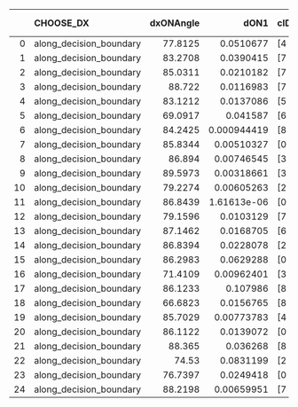 |    | CHOOSE_DX               |   dxONAngle |        dON1 | cIDON1   |   dON_patch_1 |   nTON |         dON |   dxOFFAngle |      dOFF1 | cIDOFF1   |   dOFF_patch_1 |   nTOFF |       dOFF | SUCCESS   |   nExp |   dual_point_id |   subpoint_time_seconds |   total_execution_time |      logp |     dOFF/dON | Vote dOFF>dON   |
|---:|:------------------------|------------:|------------:|:---------|--------------:|-------:|------------:|-------------:|-----------:|:----------|---------------:|--------:|-----------:|:----------|-------:|----------------:|------------------------:|-----------------------:|----------:|-------------:|:----------------|
|  0 | along_decision_boundary |     77.8125 | 0.0510677   | [4 8]    |   0.0510677   |      1 | 0.0510677   |      80.7371 | 0.00357144 | [4 8]     |     0.00357144 |       1 | 0.00357144 | False     |      1 |               1 |                1.06012  |                1.39733 |  0        |    0.0699354 | False           |
|  1 | along_decision_boundary |     83.2708 | 0.0390415   | [7 9]    |   0.0390415   |      1 | 0.0390415   |      80.6614 | 0.0680463  | [7 9]     |     0.0680463  |       1 | 0.0680463  | True      |      2 |               2 |                1.22707  |                2.63042 | -0.5      |    1.74292   | True            |
|  2 | along_decision_boundary |     85.0311 | 0.0210182   | [7 9]    |   0.0210182   |      1 | 0.0210182   |      87.9422 | 0.00246049 | [7 9]     |     0.00246049 |       1 | 0.00246049 | False     |      3 |               3 |                0.798408 |                3.43383 | -0        |    0.117065  | False           |
|  3 | along_decision_boundary |     88.722  | 0.0116983   | [7 9]    |   0.0116983   |      1 | 0.0116983   |      89.8461 | 0.0357338  | [7 9]     |     0.0357338  |       1 | 0.0357338  | True      |      4 |               4 |                0.71815  |                4.15598 | -0.166667 |    3.05462   | True            |
|  4 | along_decision_boundary |     83.1212 | 0.0137086   | [5 7]    |   0.0137086   |      1 | 0.0137086   |      79.9304 | 0.0538501  | [5 7]     |     0.0538501  |       1 | 0.0538501  | True      |      5 |               5 |                0.755217 |                4.9162  | -0        |    3.92819   | True            |
|  5 | along_decision_boundary |     69.0917 | 0.041587    | [6 9]    |   0.041587    |      1 | 0.041587    |      85.6163 | 0.0653009  | [6 9]     |     0.0653009  |       1 | 0.0653009  | True      |      6 |               7 |                0.735964 |                7.60593 | -0.1      |    1.57022   | True            |
|  6 | along_decision_boundary |     84.2425 | 0.000944419 | [8 9]    |   0.000944419 |      1 | 0.000944419 |      83.3348 | 0.00313277 | [8 9]     |     0.00313277 |       1 | 0.00313277 | True      |      7 |               8 |                0.577587 |                8.18852 | -0.333333 |    3.31714   | True            |
|  7 | along_decision_boundary |     85.8344 | 0.00510327  | [0 8]    |   0.00510327  |      1 | 0.00510327  |      89.7459 | 0.0634608  | [1 8]     |     0.0634608  |       1 | 0.0634608  | True      |      8 |               9 |                0.899512 |                9.09353 | -0.642857 |   12.4353    | True            |
|  8 | along_decision_boundary |     86.894  | 0.00746545  | [3 7]    |   0.00746545  |      1 | 0.00746545  |      80.1742 | 0.0399603  | [3 7]     |     0.0399603  |       1 | 0.0399603  | True      |      9 |              10 |                0.694399 |                9.79355 | -1        |    5.3527    | True            |
|  9 | along_decision_boundary |     89.5973 | 0.00318661  | [3 9]    |   0.00318661  |      1 | 0.00318661  |      89.8477 | 0.018687   | [3 9]     |     0.018687   |       1 | 0.018687   | True      |     10 |              11 |                0.617095 |               10.4192  | -1.38889  |    5.86425   | True            |
| 10 | along_decision_boundary |     79.2274 | 0.00605263  | [2 5]    |   0.00605263  |      1 | 0.00605263  |      69.0082 | 0.0335321  | [2 5]     |     0.0335321  |       1 | 0.0335321  | True      |     11 |              12 |                0.902017 |               11.3293  | -1.8      |    5.54009   | True            |
| 11 | along_decision_boundary |     86.8439 | 1.61613e-06 | [0 8]    |   1.61613e-06 |      1 | 1.61613e-06 |      89.9794 | 0.00222747 | [1 8]     |     0.00222747 |       1 | 0.00222747 | True      |     12 |              14 |                0.832418 |               12.1958  | -2.22727  | 1378.28      | True            |
| 12 | along_decision_boundary |     79.1596 | 0.0103129   | [7 9]    |   0.0103129   |      1 | 0.0103129   |      83.8531 | 0.12316    | [7 9]     |     0.12316    |       1 | 0.12316    | True      |     13 |              15 |                1.58566  |               13.7868  | -2.66667  |   11.9424    | True            |
| 13 | along_decision_boundary |     87.1462 | 0.0168705   | [6 9]    |   0.0168705   |      1 | 0.0168705   |      84.6671 | 0.0312629  | [6 9]     |     0.0312629  |       1 | 0.0312629  | True      |     14 |              16 |                1.08593  |               14.8807  | -3.11538  |    1.85311   | True            |
| 14 | along_decision_boundary |     86.8394 | 0.0228078   | [2 9]    |   0.0228078   |      1 | 0.0228078   |      83.2184 | 0.040822   | [2 9]     |     0.040822   |       1 | 0.040822   | True      |     15 |              17 |                0.938648 |               15.8304  | -3.57143  |    1.78983   | True            |
| 15 | along_decision_boundary |     86.2983 | 0.0629288   | [0 1]    |   0.0629288   |      1 | 0.0629288   |      81.4297 | 0.185752   | [0 1]     |     0.185752   |       1 | 0.185752   | True      |     16 |              20 |                2.76378  |               19.5901  | -4.03333  |    2.95179   | True            |
| 16 | along_decision_boundary |     71.4109 | 0.00962401  | [3 8]    |   0.00962401  |      1 | 0.00962401  |      81.7867 | 0.0356933  | [3 8]     |     0.0356933  |       1 | 0.0356933  | True      |     17 |              22 |                0.715005 |               22.2412  | -4.5      |    3.70878   | True            |
| 17 | along_decision_boundary |     86.1233 | 0.107986    | [8 9]    |   0.107986    |      1 | 0.107986    |      87.8155 | 0.03984    | [8 9]     |     0.03984    |       1 | 0.03984    | False     |     18 |              23 |                1.10396  |               23.3533  | -4.97059  |    0.368936  | False           |
| 18 | along_decision_boundary |     66.6823 | 0.0156765   | [8 9]    |   0.0156765   |      1 | 0.0156765   |      73.63   | 0.0920543  | [8 9]     |     0.0920543  |       1 | 0.0920543  | True      |     19 |              24 |                0.87766  |               24.2369  | -4        |    5.87213   | True            |
| 19 | along_decision_boundary |     85.7029 | 0.00773783  | [4 7]    |   0.00773783  |      1 | 0.00773783  |      85.4232 | 0.0241566  | [4 7]     |     0.0241566  |       1 | 0.0241566  | True      |     20 |              25 |                0.97047  |               25.2153  | -4.44737  |    3.12189   | True            |
| 20 | along_decision_boundary |     86.1122 | 0.0139072   | [0 9]    |   0.0139072   |      1 | 0.0139072   |      89.4633 | 0.0422344  | [1 9]     |     0.0422344  |       1 | 0.0422344  | True      |     21 |              26 |                0.691607 |               25.9154  | -4.9      |    3.03688   | True            |
| 21 | along_decision_boundary |     88.365  | 0.036268    | [8 9]    |   0.036268    |      1 | 0.036268    |      87.3125 | 0.218059   | [8 9]     |     0.218059   |       1 | 0.218059   | True      |     22 |              27 |                1.13077  |               27.0559  | -5.35714  |    6.01242   | True            |
| 22 | along_decision_boundary |     74.53   | 0.0831199   | [2 7]    |   0.0831199   |      1 | 0.0831199   |      58.4314 | 0.0610867  | [2 7]     |     0.0610867  |       1 | 0.0610867  | False     |     23 |              28 |                0.848031 |               27.909   | -5.81818  |    0.734923  | False           |
| 23 | along_decision_boundary |     76.7397 | 0.0249418   | [0 1]    |   0.0249418   |      1 | 0.0249418   |      80.9475 | 0.181376   | [0 1]     |     0.181376   |       1 | 0.181376   | True      |     24 |              29 |                1.30387  |               29.2178  | -4.8913   |    7.27198   | True            |
| 24 | along_decision_boundary |     88.2198 | 0.00659951  | [7 9]    |   0.00659951  |      1 | 0.00659951  |      73.5416 | 0.0227202  | [7 9]     |     0.0227202  |       1 | 0.0227202  | True      |     25 |              30 |                0.669347 |               29.8958  | -5.33333  |    3.44271   | True            |